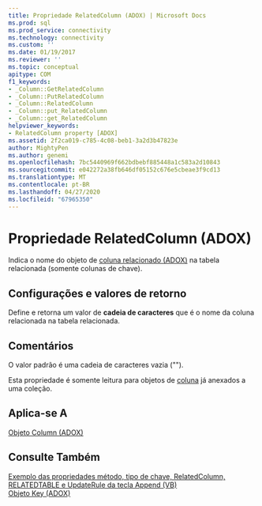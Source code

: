 ```yaml
---
title: Propriedade RelatedColumn (ADOX) | Microsoft Docs
ms.prod: sql
ms.prod_service: connectivity
ms.technology: connectivity
ms.custom: ''
ms.date: 01/19/2017
ms.reviewer: ''
ms.topic: conceptual
apitype: COM
f1_keywords:
- _Column::GetRelatedColumn
- _Column::PutRelatedColumn
- _Column::RelatedColumn
- _Column::put_RelatedColumn
- _Column::get_RelatedColumn
helpviewer_keywords:
- RelatedColumn property [ADOX]
ms.assetid: 2f2ca019-c785-4c08-beb1-3a2d3b47823e
author: MightyPen
ms.author: genemi
ms.openlocfilehash: 7bc5440969f662bdbebf885448a1c583a2d10843
ms.sourcegitcommit: e042272a38fb646df05152c676e5cbeae3f9cd13
ms.translationtype: MT
ms.contentlocale: pt-BR
ms.lasthandoff: 04/27/2020
ms.locfileid: "67965350"
---
```

# <a name="relatedcolumn-property-adox"></a>Propriedade RelatedColumn (ADOX)
Indica o nome do objeto de [coluna relacionado (ADOX)](../../../ado/reference/adox-api/column-object-adox.md) na tabela relacionada (somente colunas de chave).  
  
## <a name="settings-and-return-values"></a>Configurações e valores de retorno  
 Define e retorna um valor de **cadeia de caracteres** que é o nome da coluna relacionada na tabela relacionada.  
  
## <a name="remarks"></a>Comentários  
 O valor padrão é uma cadeia de caracteres vazia ("").  
  
 Esta propriedade é somente leitura para objetos de [coluna](../../../ado/reference/adox-api/column-object-adox.md) já anexados a uma coleção.  
  
## <a name="applies-to"></a>Aplica-se A  
 [Objeto Column (ADOX)](../../../ado/reference/adox-api/column-object-adox.md)  
  
## <a name="see-also"></a>Consulte Também  
 [Exemplo das propriedades método, tipo de chave, RelatedColumn, RELATEDTABLE e UpdateRule da tecla Append (VB)](../../../ado/reference/adox-api/keys-append-method-key-type-relatedcolumn-relatedtable-example-vb.md)   
 [Objeto Key (ADOX)](../../../ado/reference/adox-api/key-object-adox.md)
